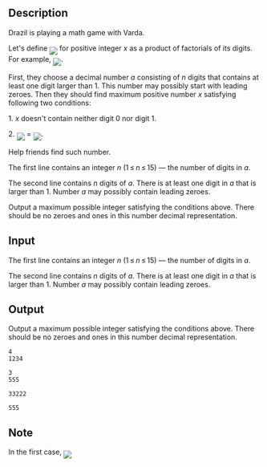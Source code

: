 ## Description

<div><p>Drazil is playing a math game with Varda.</p><p>Let's define <img align="middle" class="tex-formula" src="file://8N1lS25e.png" style="max-width: 100.0%;max-height: 100.0%;"> for positive integer <span class="tex-span"><i>x</i></span> as a product of factorials of its digits. For example, <img align="middle" class="tex-formula" src="file://IDAOvTJH.png" style="max-width: 100.0%;max-height: 100.0%;">.</p><p>First, they choose a decimal number <span class="tex-span"><i>a</i></span> consisting of <span class="tex-span"><i>n</i></span> digits that contains at least one digit larger than <span class="tex-span">1</span>. This number may possibly start with leading zeroes. Then they should find maximum positive number <span class="tex-span"><i>x</i></span> satisfying following two conditions:</p><p>1. <span class="tex-span"><i>x</i></span> doesn't contain neither digit <span class="tex-span">0</span> nor digit <span class="tex-span">1</span>.</p><p>2. <img align="middle" class="tex-formula" src="file://8PdJQC9G.png" style="max-width: 100.0%;max-height: 100.0%;"> = <img align="middle" class="tex-formula" src="file://huaZEaTi.png" style="max-width: 100.0%;max-height: 100.0%;">.</p><p>Help friends find such number.</p></div><div class="input-specification"><p>The first line contains an integer <span class="tex-span"><i>n</i></span> (<span class="tex-span">1 ≤ <i>n</i> ≤ 15</span>) — the number of digits in <span class="tex-span"><i>a</i></span>.</p><p>The second line contains <span class="tex-span"><i>n</i></span> digits of <span class="tex-span"><i>a</i></span>. There is at least one digit in <span class="tex-span"><i>a</i></span> that is larger than <span class="tex-span">1</span>. Number <span class="tex-span"><i>a</i></span> may possibly contain leading zeroes.</p></div><div class="output-specification"><p>Output a maximum possible integer satisfying the conditions above. There should be no zeroes and ones in this number decimal representation.</p></div>

## Input

<p>The first line contains an integer <span class="tex-span"><i>n</i></span> (<span class="tex-span">1 ≤ <i>n</i> ≤ 15</span>) — the number of digits in <span class="tex-span"><i>a</i></span>.</p><p>The second line contains <span class="tex-span"><i>n</i></span> digits of <span class="tex-span"><i>a</i></span>. There is at least one digit in <span class="tex-span"><i>a</i></span> that is larger than <span class="tex-span">1</span>. Number <span class="tex-span"><i>a</i></span> may possibly contain leading zeroes.</p>

## Output

<p>Output a maximum possible integer satisfying the conditions above. There should be no zeroes and ones in this number decimal representation.</p>





```input1
4
1234

```




```input2
3
555

```




```output1
33222

```




```output2
555

```



## Note

<p>In the first case, <img align="middle" class="tex-formula" src="file://jVw0nXHw.png" style="max-width: 100.0%;max-height: 100.0%;"></p>
